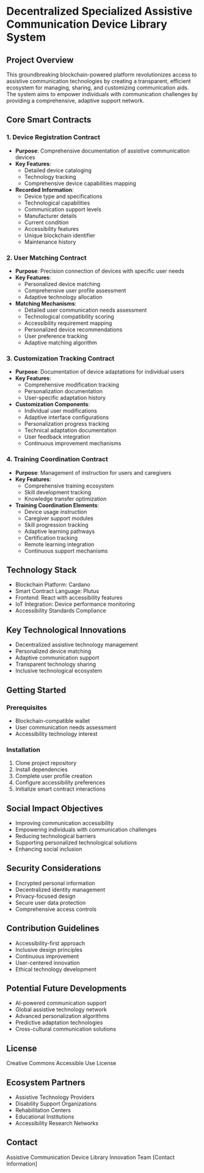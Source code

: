 # Decentralized Specialized Assistive Communication Device Library System

## Project Overview

This groundbreaking blockchain-powered platform revolutionizes access to assistive communication technologies by creating a transparent, efficient ecosystem for managing, sharing, and customizing communication aids. The system aims to empower individuals with communication challenges by providing a comprehensive, adaptive support network.

## Core Smart Contracts

### 1. Device Registration Contract
- **Purpose**: Comprehensive documentation of assistive communication devices
- **Key Features**:
    - Detailed device cataloging
    - Technology tracking
    - Comprehensive device capabilities mapping
- **Recorded Information**:
    - Device type and specifications
    - Technological capabilities
    - Communication support levels
    - Manufacturer details
    - Current condition
    - Accessibility features
    - Unique blockchain identifier
    - Maintenance history

### 2. User Matching Contract
- **Purpose**: Precision connection of devices with specific user needs
- **Key Features**:
    - Personalized device matching
    - Comprehensive user profile assessment
    - Adaptive technology allocation
- **Matching Mechanisms**:
    - Detailed user communication needs assessment
    - Technological compatibility scoring
    - Accessibility requirement mapping
    - Personalized device recommendations
    - User preference tracking
    - Adaptive matching algorithm

### 3. Customization Tracking Contract
- **Purpose**: Documentation of device adaptations for individual users
- **Key Features**:
    - Comprehensive modification tracking
    - Personalization documentation
    - User-specific adaptation history
- **Customization Components**:
    - Individual user modifications
    - Adaptive interface configurations
    - Personalization progress tracking
    - Technical adaptation documentation
    - User feedback integration
    - Continuous improvement mechanisms

### 4. Training Coordination Contract
- **Purpose**: Management of instruction for users and caregivers
- **Key Features**:
    - Comprehensive training ecosystem
    - Skill development tracking
    - Knowledge transfer optimization
- **Training Coordination Elements**:
    - Device usage instruction
    - Caregiver support modules
    - Skill progression tracking
    - Adaptive learning pathways
    - Certification tracking
    - Remote learning integration
    - Continuous support mechanisms

## Technology Stack
- Blockchain Platform: Cardano
- Smart Contract Language: Plutus
- Frontend: React with accessibility features
- IoT Integration: Device performance monitoring
- Accessibility Standards Compliance

## Key Technological Innovations
- Decentralized assistive technology management
- Personalized device matching
- Adaptive communication support
- Transparent technology sharing
- Inclusive technological ecosystem

## Getting Started

### Prerequisites
- Blockchain-compatible wallet
- User communication needs assessment
- Accessibility technology interest

### Installation
1. Clone project repository
2. Install dependencies
3. Complete user profile creation
4. Configure accessibility preferences
5. Initialize smart contract interactions

## Social Impact Objectives
- Improving communication accessibility
- Empowering individuals with communication challenges
- Reducing technological barriers
- Supporting personalized technological solutions
- Enhancing social inclusion

## Security Considerations
- Encrypted personal information
- Decentralized identity management
- Privacy-focused design
- Secure user data protection
- Comprehensive access controls

## Contribution Guidelines
- Accessibility-first approach
- Inclusive design principles
- Continuous improvement
- User-centered innovation
- Ethical technology development

## Potential Future Developments
- AI-powered communication support
- Global assistive technology network
- Advanced personalization algorithms
- Predictive adaptation technologies
- Cross-cultural communication solutions

## License
Creative Commons Accessible Use License

## Ecosystem Partners
- Assistive Technology Providers
- Disability Support Organizations
- Rehabilitation Centers
- Educational Institutions
- Accessibility Research Networks

## Contact
Assistive Communication Device Library Innovation Team
[Contact Information]
